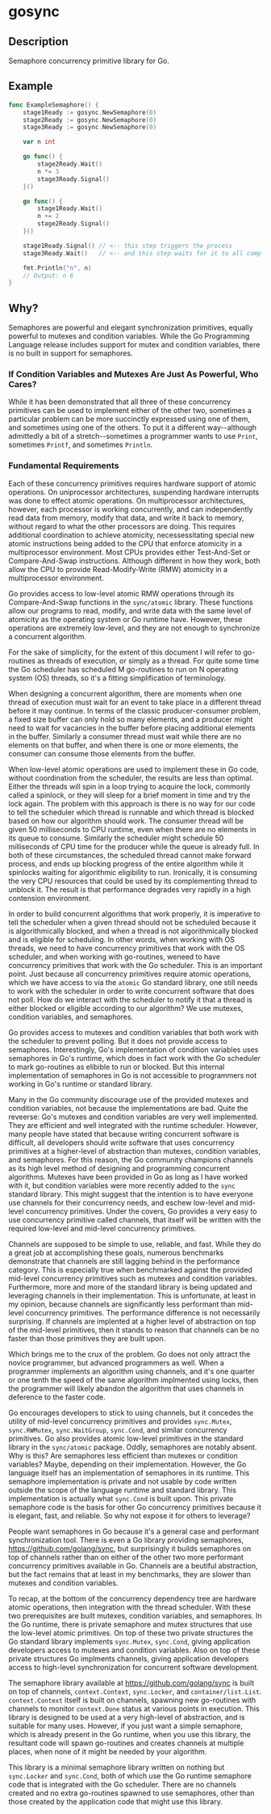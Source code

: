# gosync

## Description

Semaphore concurrency primitive library for Go.

## Example

```Go
func ExampleSemaphore() {
    stage1Ready := gosync.NewSemaphore(0)
    stage2Ready := gosync.NewSemaphore(0)
    stage3Ready := gosync.NewSemaphore(0)

    var n int

    go func() {
        stage2Ready.Wait()
        n *= 3
        stage3Ready.Signal()
    }()

    go func() {
        stage1Ready.Wait()
        n += 2
        stage2Ready.Signal()
    }()

    stage1Ready.Signal() // <-- this step triggers the process
    stage3Ready.Wait()   // <-- and this step waits for it to all complete

    fmt.Println("n", n)
    // Output: n 6
}
```

## Why?

Semaphores are powerful and elegant synchronization primitives,
equally powerful to mutexes and condition variables.  While the Go
Programming Language release includes support for mutex and condition
variables, there is no built in support for semaphores.

### If Condition Variables and Mutexes Are Just As Powerful, Who Cares?

While it has been demonstrated that all three of these concurrency
primitives can be used to implement either of the other two, sometimes
a particular problem can be more succinctly expressed using one of
them, and sometimes using one of the others.  To put it a different
way--although admittedly a bit of a stretch--sometimes a programmer
wants to use `Print`, sometimes `Printf`, and sometimes `Println`.

### Fundamental Requirements

Each of these concurrency primitives requires hardware support of
atomic operations.  On uniprocessor architectures, suspending hardware
interrupts was done to effect atomic operations.  On multiprocessor
architectures, however, each processor is working concurrently, and
can independently read data from memory, modify that data, and write
it back to memory, without regard to what the other processors are
doing.  This requires additional coordination to achieve atomicity,
necessessitating special new atomic instructions being added to the
CPU that enforce atomicity in a multiprocessor environment.  Most CPUs
provides either Test-And-Set or Compare-And-Swap instructions.
Although different in how they work, both allow the CPU to provide
Read-Modify-Write (RMW) atomicity in a multiprocessor environment.

Go provides access to low-level atomic RMW operations through its
Compare-And-Swap functions in the `sync/atomic` library.  These
functions allow our programs to read, modify, and write data with the
same level of atomicity as the operating system or Go runtime have.
However, these operations are extremely low-level, and they are not
enough to synchronize a concurrent algorithm.

For the sake of simplicity, for the extent of this document I will
refer to go-routines as threads of execution, or simply as a thread.
For quite some time the Go scheduler has scheduled M go-routines to
run on N operating system (OS) threads, so it's a fitting
simplification of terminology.

When designing a concurrent algorithm, there are moments when one
thread of execution must wait for an event to take place in a
different thread before it may continue.  In terms of the classic
producer-consumer problem, a fixed size buffer can only hold so many
elements, and a producer might need to wait for vacancies in the
buffer before placing additional elements in the buffer.  Similarly a
consumer thread must wait while there are no elements on that buffer,
and when there is one or more elements, the consumer can consume those
elements from the buffer.

When low-level atomic operations are used to implement these in Go
code, without coordination from the scheduler, the results are less
than optimal.  Either the threads will spin in a loop trying to
acquire the lock, commonly called a spinlock, or they will sleep for a
brief moment in time and try the lock again.  The problem with this
approach is there is no way for our code to tell the scheduler which
thread is runnable and which thread is blocked based on how our
algorithm should work.  The consumer thread will be given 50
milliseconds to CPU runtime, even when there are no elements in its
queue to consume.  Similarly the scheduler might schedule 50
milliseconds of CPU time for the producer while the queue is already
full.  In both of these circumstances, the scheduled thread cannot
make forward process, and ends up blocking progress of the entire
algorithm while it spinlocks waiting for algorithmic eligibility to
run.  Ironically, it is consuming the very CPU resources that could be
used by its complementing thread to unblock it.  The result is that
performance degrades very rapidly in a high contension environment.

In order to build concurrent algorithms that work properly, it is
imperative to tell the scheduler when a given thread should not be
scheduled because it is algorithmically blocked, and when a thread is
not algorithmically blocked and is eligible for scheduling.  In other
words, when working with OS threads, we need to have concurrency
primitives that work with the OS scheduler, and when working with
go-routines, weneed to have concurrency primitives that work with the
Go scheduler.  This is an important point.  Just because all
concurrency primitives require atomic operations, which we have access
to via the `atomic` Go standard library, one still needs to work with
the scheduler in order to write concurrent software that does not
poll.  How do we interact with the scheduler to notify it that a
thread is either blocked or eligible according to our algorithm?  We
use mutexes, condition variables, and semaphores.

Go provides access to mutexes and condition variables that both work
with the scheduler to prevent polling.  But it does not provide access
to semaphores.  Interestingly, Go's implementation of condition
variables uses semaphores in Go's runtime, which does in fact work
with the Go scheduler to mark go-routines as elibible to run or
blocked.  But this internal implementation of semaphores in Go is not
accessible to programmers not working in Go's runtime or standard
library.

Many in the Go community discourage use of the provided mutexes and
condition variables, not because the implementations are bad.  Quite
the reveerse: Go's mutexes and condition variables are very well
implemented.  They are efficient and well integrated with the runtime
scheduler.  However, many people have stated that because writing
concurrent software is difficult, all developers should write software
that uses concurrency primitives at a higher-level of abstraction than
mutexes, condition variables, and semaphores.  For this reason, the Go
community champions channels as its high level method of designing and
programming concurrent algorithms.  Mutexes have been provided in Go
as long as I have worked with it, but condition variables were more
recently added to the `sync` standard library.  This might suggest
that the intention is to have everyone use channels for their
concurrency needs, and eschew low-level and mid-level concurrency
primitives.  Under the covers, Go provides a very easy to use
concurrency primitive called channels, that itself will be written
with the required low-level and mid-level concurrency primitives.

Channels are supposed to be simple to use, reliable, and fast.  While
they do a great job at accomplishing these goals, numerous benchmarks
demonstrate that channels are still lagging behind in the performance
category.  This is especially true when benchmarked against the
provided mid-level concurrency primitives such as mutexes and
condition variables.  Furthermore, more and more of the standard
library is being updated and leveraging channels in their
implementation.  This is unfortunate, at least in my opinion, because
channels are significantly less performant than mid-level concurrency
primitives.  The performance difference is not necessarily surprising.
If channels are implented at a higher level of abstraction on top of
the mid-level primitives, then it stands to reason that channels can
be no faster than those primitives they are built upon.

Which brings me to the crux of the problem.  Go does not only attract
the novice programmer, but advanced programmers as well.  When a
programmer implements an algorithm using channels, and it's one
quarter or one tenth the speed of the same algorithm implmented using
locks, then the programmer will likely abandon the algorithm that uses
channels in deference to the faster code.

Go encourages developers to stick to using channels, but it concedes
the utility of mid-level concurrency primitives and provides
`sync.Mutex`, `sync.RWMutex`, `sync.WaitGroup`, `sync.Cond`, and
similar concurrency primitives.  Go also provides atomic low-level
primitives in the standard library in the `sync/atomic` package.
Oddly, semaphores are notably absent.  Why is this?  Are semaphores
less efficient than mutexes or condition variables?  Maybe, depending
on their implementation.  However, the Go language itself has an
implementation of semaphores in its runtime.  This semaphore
implementation is private and not usable by code written outside the
scope of the language runtime and standard library.  This
implementation is actually what `sync.Cond` is built upon.  This
private semaphore code is the basis for other Go concurrency
primitives because it is elegant, fast, and reliable.  So why not
expose it for others to leverage?

People want semaphores in Go because it's a general case and
performant synchronization tool.  There is even a Go library providing
semaphores, https://github.com/golang/sync, but surprisingly it builds
semaphores on top of channels rather than on either of the other two
more performant concurrency primitives available in Go.  Channels are
a beutiful abstraction, but the fact remains that at least in my
benchmarks, they are slower than mutexes and condition variables.

To recap, at the bottom of the concurrency dependency tree are
hardware atomic operations, then integration with the thread
scheduler.  With these two prerequisites are built mutexes, condition
variables, and semaphores.  In the Go runtime, there is private
semaphore and mutex structures that use the low-level atomic
primitives.  On top of these two private structures the Go standard
library implements `sync.Mutex`, `sync.Cond`, giving application
developers access to mutexes and condition variables.  Also on top of
these private structures Go implments channels, giving application
developers access to high-level synchronization for concurrent
software development.

The semaphore library available at https://github.com/golang/sync is
built on top of channels, `context.Context`, `sync.Locker`, and
`container/list.List`.  `context.Context` itself is built on channels,
spawning new go-routines with channels to monitor `context.Done`
status at various points in execution.  This library is designed to be
used at a very high-level of abstraction, and is suitable for many
uses.  However, if you just want a simple semaphore, which is already
present in the Go runtime, when you use this library, the resultant
code will spawn go-routines and creates channels at multiple places,
when none of it might be needed by your algorithm.

This library is a minimal semaphore library written on nothing but
`sync.Locker` and `sync.Cond`, both of which use the Go runtime
semaphore code that is integrated with the Go scheduler.  There are no
channels created and no extra go-routines spawned to use semaphores,
other than those created by the application code that might use this
library.
